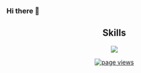 ### Hi there 👋

<h2 align="center">Skills </h2>

<p align="center">
  <a href="https://skillicons.dev">
    <img src="https://skillicons.dev/icons?i=python,kotlin,css,html,matlab,androidstudio,django,postgres,sqlite" />
  </a>
</p>
<p align="center">
    <a href="https://github.comlucky-p-air/lucky-p-air">
    <img src="https://komarev.com/ghpvc/?username=lucky-p-air" alt="page views" />
  </a>
</p>
  
<!--
**Lucky-P-Air/Lucky-P-Air** is a ✨ _special_ ✨ repository because its `README.md` (this file) appears on your GitHub profile.

Here are some ideas to get you started:

- 🔭 I’m currently working on ...
- 🌱 I’m currently learning ...
- 👯 I’m looking to collaborate on ...
- 🤔 I’m looking for help with ...
- 💬 Ask me about ...
- 📫 How to reach me: ...
- 😄 Pronouns: ...
- ⚡ Fun fact: ...
-->
